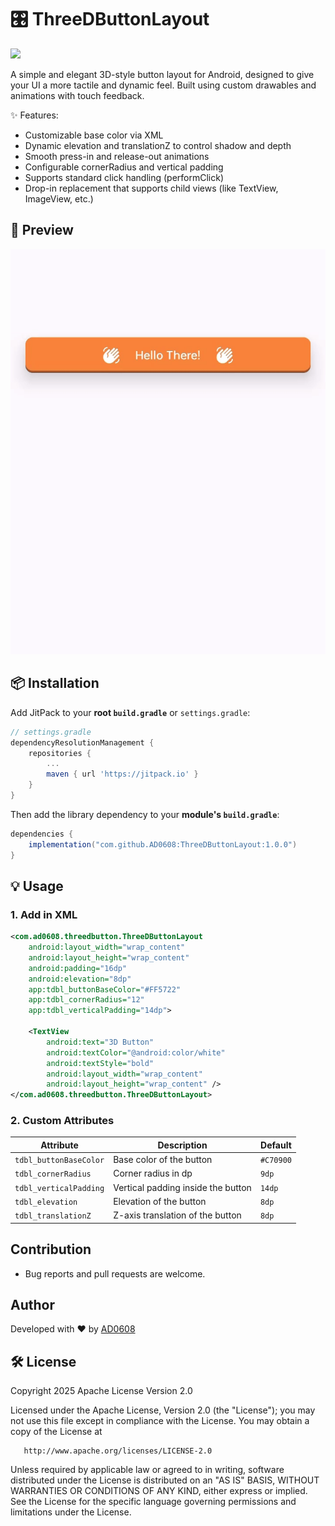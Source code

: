 # 🎛️ ThreeDButtonLayout

[![](https://jitpack.io/v/AD0608/ThreeDButtonLayout.svg)](https://jitpack.io/#AD0608/ThreeDButtonLayout)

A simple and elegant 3D-style button layout for Android, designed to give your UI a more tactile and dynamic feel. Built using custom drawables and animations with touch feedback.

✨ Features:
* Customizable base color via XML
* Dynamic elevation and translationZ to control shadow and depth
* Smooth press-in and release-out animations
* Configurable cornerRadius and vertical padding
* Supports standard click handling (performClick)
* Drop-in replacement that supports child views (like TextView, ImageView, etc.)

## 📸 Preview

![3D Button Demo](https://github.com/AD0608/ThreeDButtonLayout/blob/main/screenshots/demo.gif?raw=true)

## 📦 Installation

Add JitPack to your **root `build.gradle`** or `settings.gradle`:

```groovy
// settings.gradle
dependencyResolutionManagement {
    repositories {
        ...
        maven { url 'https://jitpack.io' }
    }
}
```

Then add the library dependency to your **module's `build.gradle`**:

```groovy
dependencies {
    implementation("com.github.AD0608:ThreeDButtonLayout:1.0.0")
}
```

## 💡 Usage

### 1. Add in XML

```xml
<com.ad0608.threedbutton.ThreeDButtonLayout
    android:layout_width="wrap_content"
    android:layout_height="wrap_content"
    android:padding="16dp"
    android:elevation="8dp"
    app:tdbl_buttonBaseColor="#FF5722"
    app:tdbl_cornerRadius="12"
    app:tdbl_verticalPadding="14dp">

    <TextView
        android:text="3D Button"
        android:textColor="@android:color/white"
        android:textStyle="bold"
        android:layout_width="wrap_content"
        android:layout_height="wrap_content" />
</com.ad0608.threedbutton.ThreeDButtonLayout>
```

### 2. Custom Attributes

| Attribute              | Description                          | Default     |
|------------------------|--------------------------------------|-------------|
| `tdbl_buttonBaseColor` | Base color of the button             | `#C70900`   |
| `tdbl_cornerRadius`    | Corner radius in dp                  | `9dp`       |
| `tdbl_verticalPadding` | Vertical padding inside the button   | `14dp`      |
| `tdbl_elevation`       | Elevation of the button              | `8dp`       |
| `tdbl_translationZ`    | Z-axis translation of the button     | `8dp`       |

## Contribution

-   Bug reports and pull requests are welcome.

## Author

Developed with ❤️ by [AD0608](https://github.com/AD0608)

## 🛠️ License

   Copyright 2025 Apache License Version 2.0

   Licensed under the Apache License, Version 2.0 (the "License");
   you may not use this file except in compliance with the License.
   You may obtain a copy of the License at

       http://www.apache.org/licenses/LICENSE-2.0

   Unless required by applicable law or agreed to in writing, software
   distributed under the License is distributed on an "AS IS" BASIS,
   WITHOUT WARRANTIES OR CONDITIONS OF ANY KIND, either express or implied.
   See the License for the specific language governing permissions and
   limitations under the License.

